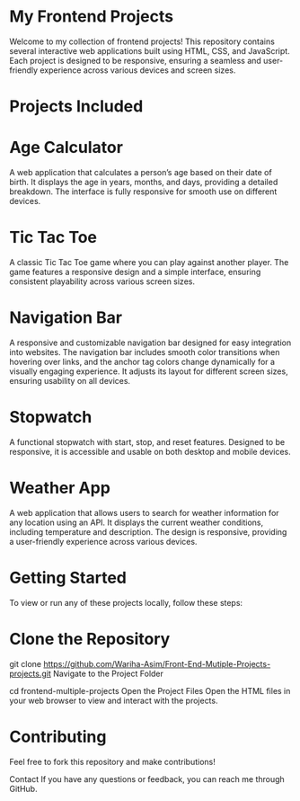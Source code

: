 # My Frontend Projects
Welcome to my collection of frontend projects! This repository contains several interactive web applications built using HTML, CSS, and JavaScript. Each project is designed to be responsive, ensuring a seamless and user-friendly experience across various devices and screen sizes.

# Projects Included
# Age Calculator
A web application that calculates a person’s age based on their date of birth. It displays the age in years, months, and days, providing a detailed breakdown. The interface is fully responsive for smooth use on different devices.

# Tic Tac Toe
A classic Tic Tac Toe game where you can play against another player. The game features a responsive design and a simple interface, ensuring consistent playability across various screen sizes.

# Navigation Bar
A responsive and customizable navigation bar designed for easy integration into websites. The navigation bar includes smooth color transitions when hovering over links, and the anchor tag colors change dynamically for a visually engaging experience. It adjusts its layout for different screen sizes, ensuring usability on all devices.

# Stopwatch
A functional stopwatch with start, stop, and reset features. Designed to be responsive, it is accessible and usable on both desktop and mobile devices.

# Weather App
A web application that allows users to search for weather information for any location using an API. It displays the current weather conditions, including temperature and description. The design is responsive, providing a user-friendly experience across various devices.


# Getting Started
To view or run any of these projects locally, follow these steps:

# Clone the Repository

git clone https://github.com/Wariha-Asim/Front-End-Mutiple-Projects-projects.git
Navigate to the Project Folder

cd frontend-multiple-projects
Open the Project Files Open the HTML files in your web browser to view and interact with the projects.
# Contributing
Feel free to fork this repository and make contributions!

Contact
If you have any questions or feedback, you can reach me through GitHub.

